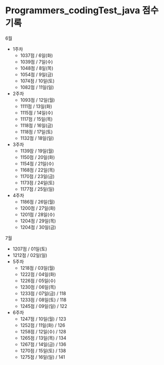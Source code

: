 # Programmers_codingTest_java 점수 기록
6월

- 1주차
  - 1037점 / 6일(화)
  - 1039점 / 7일(수)
  - 1048점 / 8일(목)
  - 1054점 / 9일(금)
  - 1074점 / 10일(토)
  - 1082점 / 11일(일)
- 2주차
  - 1093점 / 12일(월)
  - 1111점 / 13일(화)
  - 1115점 / 14일(수)
  - 1117점 / 15일(목)
  - 1118점 / 16일(금)
  - 1118점 / 17일(토)
  - 1132점 / 18일(일)
- 3주차
  - 1139잠 / 19일(월)
  - 1150점 / 20일(화)
  - 1154점 / 21일(수)
  - 1168점 / 22일(목)
  - 1170점 / 23일(금)
  - 1173점 / 24일(토)
  - 1177점 / 25일(일)
- 4주차
  - 1186점 / 26일(월)
  - 1200점 / 27일(화)
  - 1201점 / 28일(수)
  - 1204점 / 29일(목)
  - 1204점 / 30일(금)

7월

  - 1207점 / 01일(토)
  - 1212점 / 02일(일)
- 5주차
  - 1218점 / 03일(월)
  - 1222점 / 04일(화)
  - 1226점 / 05일(수)
  - 1230점 / 06일(목)
  - 1233점 / 07일(금) / 118
  - 1233점 / 08일(토) / 118 
  - 1245점 / 09일(일) / 122
- 6주차
  - 1247점 / 10일(월) / 123
  - 1252점 / 11일(화) / 126
  - 1258점 / 12일(수) / 128
  - 1265점 / 13일(목) / 134
  - 1267점 / 14일(금) / 136
  - 1270점 / 15일(토) / 138
  - 1275점 / 16일(일) / 141
